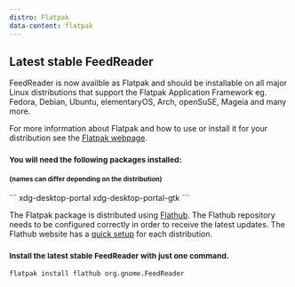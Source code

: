 ```yaml
---
distro: Flatpak
data-content: flatpak
---
```



<h2>Latest stable FeedReader</h2>

FeedReader is now availble as Flatpak and should be installable on all major Linux distributions that support the Flatpak Application Framework eg. Fedora, Debian, Ubuntu, elementaryOS, Arch, openSuSE, Mageia and many more. 

For more information about Flatpak and how to use or install it for your distribution see the [Flatpak webpage](http://flatpak.org).

<h3><small>You will need the following packages installed:</small></h3>
<h4><small>(names can differ depending on the distribution)</small></h4>
```
xdg-desktop-portal
xdg-desktop-portal-gtk
```


The Flatpak package is distributed using [Flathub](https://flathub.org). The Flathub repository needs to be configured correctly in order to receive the latest updates. The Flathub website has a [quick setup](https://flatpak.org/setup/) for each distribution.

<h3><small>Install the latest stable FeedReader with just one command.</small></h3>

```
flatpak install flathub org.gnome.FeedReader
```

